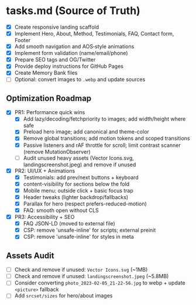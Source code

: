 # tasks.md (Source of Truth)

- [x] Create responsive landing scaffold
- [x] Implement Hero, About, Method, Testimonials, FAQ, Contact form, Footer
- [x] Add smooth navigation and AOS‑style animations
- [x] Implement form validation (name/email/phone)
- [x] Prepare SEO tags and OG/Twitter
- [x] Provide deploy instructions for GitHub Pages
- [x] Create Memory Bank files
- [ ] Optional: convert images to `.webp` and update sources

## Optimization Roadmap

- [x] PR1: Performance quick wins
  - [x] Add lazy/decoding/fetchpriority to images; add width/height where safe
  - [x] Preload hero image; add canonical and theme-color
  - [x] Remove global transitions; add motion tokens and scoped transitions
  - [x] Passive listeners and rAF throttle for scroll; limit contrast scanner (remove MutationObserver)
  - [ ] Audit unused heavy assets (Vector Icons.svg, landingscreenshot.jpeg) and remove if unused
- [x] PR2: UI/UX + Animations
  - [x] Testimonials: add prev/next buttons + keyboard
  - [x] content-visibility for sections below the fold
  - [x] Mobile menu: outside click + basic focus trap
  - [x] Header tweaks (lighter backdrop/fallbacks)
  - [x] Parallax for hero (respect prefers-reduced-motion)
  - [x] FAQ: smooth open without CLS
- [x] PR3: Accessibility + SEO
  - [x] FAQ JSON-LD (moved to external file)
  - [x] CSP: remove 'unsafe-inline' for scripts; external preinit
  - [x] CSP: remove 'unsafe-inline' for styles in meta

## Assets Audit
- [ ] Check and remove if unused: `Vector Icons.svg` (~1MB)
- [ ] Check and remove if unused: `landingscreenshot.jpeg` (~5.8MB)
- [ ] Consider converting `photo_2023-02-05_21-22-56.jpg` to webp + update `<picture>` fallback
- [ ] Add `srcset/sizes` for hero/about images 